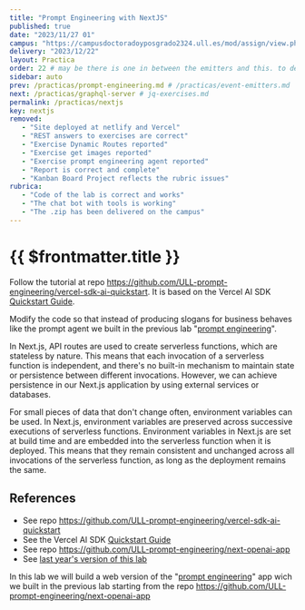 ```yaml
---
title: "Prompt Engineering with NextJS"
published: true
date: "2023/11/27 01"
campus: "https://campusdoctoradoyposgrado2324.ull.es/mod/assign/view.php?id=4075&forceview=1"
delivery: "2023/12/22"
layout: Practica
order: 22 # may be there is one in between the emitters and this. to decide
sidebar: auto
prev: /practicas/prompt-engineering.md # /practicas/event-emitters.md
next: /practicas/graphql-server # jq-exercises.md
permalink: /practicas/nextjs
key: nextjs
removed:
   - "Site deployed at netlify and Vercel"
   - "REST answers to exercises are correct"
   - "Exercise Dynamic Routes reported"
   - "Exercise get images reported"
   - "Exercise prompt engineering agent reported"
   - "Report is correct and complete"
   - "Kanban Board Project reflects the rubric issues"
rubrica:
   - "Code of the lab is correct and works"
   - "The chat bot with tools is working"
   - "The .zip has been delivered on the campus"
---
```

# {{ $frontmatter.title }}

Follow the tutorial at repo <https://github.com/ULL-prompt-engineering/vercel-sdk-ai-quickstart>. 
It is based on the Vercel AI SDK [Quickstart Guide](https://sdk.vercel.ai/docs/getting-started).

Modify the code so that instead of producing slogans for business behaves like the prompt agent we built in the previous lab "[prompt engineering](/practicas/prompt-engineering)". 

In Next.js, API routes are used to create serverless functions, which are stateless by nature. This means that each invocation of a serverless function is independent, and there's no built-in mechanism to maintain state or persistence between different invocations. However, we can achieve persistence in our Next.js application by using external services or databases. 

For small pieces of data that don't change often, environment variables can be used.
In Next.js, environment variables are preserved across successive executions of serverless functions. Environment variables in Next.js are set at build time and are embedded into the serverless function when it is deployed. This means that they remain consistent and unchanged across all invocations of the serverless function, as long as the deployment remains the same.

## References

- See repo <https://github.com/ULL-prompt-engineering/vercel-sdk-ai-quickstart>
- See the Vercel AI SDK [Quickstart Guide](https://sdk.vercel.ai/docs/getting-started)
- See repo <https://github.com/ULL-prompt-engineering/next-openai-app>
- See [last year's version of this lab](/assets/practicas/nextjs/nextjs-2022)
  
In this lab we will build a web version of the "[prompt engineering](/practicas/prompt-engineering)" app wich we built in the previous lab starting from the repo 
<https://github.com/ULL-prompt-engineering/next-openai-app>
